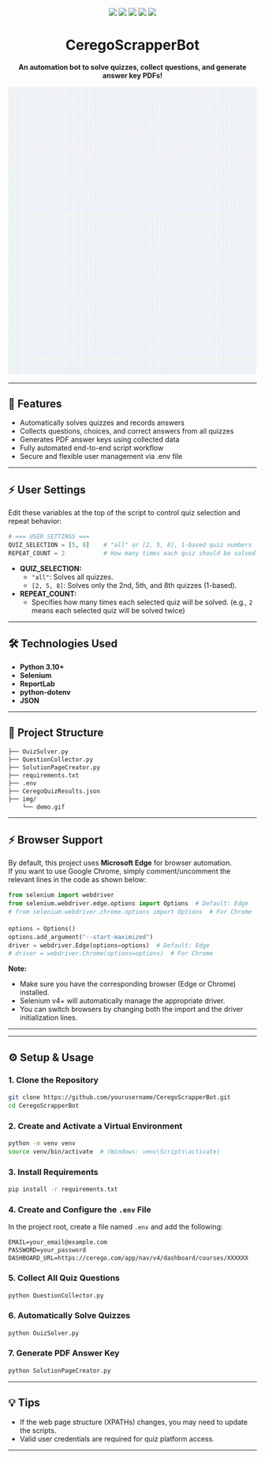 <p align="center">
  <img src="https://img.shields.io/badge/Python-3.10+-3776AB?style=for-the-badge&logo=python&logoColor=white" />
  <img src="https://img.shields.io/badge/Selenium-43B02A?style=for-the-badge&logo=selenium&logoColor=white" />
  <img src="https://img.shields.io/badge/ReportLab-000000?style=for-the-badge&logo=reportlab&logoColor=white" />
  <img src="https://img.shields.io/badge/dotenv-ECD53F?style=for-the-badge&logo=dotenv&logoColor=black" />
  <img src="https://img.shields.io/badge/JSON-000000?style=for-the-badge&logo=json&logoColor=white" />
</p>

<h1 align="center">CeregoScrapperBot</h1>
<p align="center">
  <b>An automation bot to solve quizzes, collect questions, and generate answer key PDFs!</b>
</p>

<p align="center">
  <img src="img/demo.gif" alt="Demo GIF" width="640"/>
</p>

---

## 🚀 Features

- Automatically solves quizzes and records answers
- Collects questions, choices, and correct answers from all quizzes
- Generates PDF answer keys using collected data
- Fully automated end-to-end script workflow
- Secure and flexible user management via .env file

---

## ⚡️ User Settings

Edit these variables at the top of the script to control quiz selection and repeat behavior:

```python
# === USER SETTINGS ===
QUIZ_SELECTION = [5, 8]    # "all" or [2, 5, 8], 1-based quiz numbers
REPEAT_COUNT = 2           # How many times each quiz should be solved
```
- **QUIZ_SELECTION:**
  - `"all"`: Solves all quizzes.
  - `[2, 5, 8]`: Solves only the 2nd, 5th, and 8th quizzes (1-based).
- **REPEAT_COUNT:**
  - Specifies how many times each selected quiz will be solved. (e.g., `2` means each selected quiz will be solved twice)

---

## 🛠️ Technologies Used

- **Python 3.10+** 
- **Selenium**
- **ReportLab**
- **python-dotenv** 
- **JSON** 
---

## 📁 Project Structure

```
├── OuizSolver.py
├── QuestionCollector.py
├── SolutionPageCreator.py
├── requirements.txt
├── .env
├── CeregoQuizResults.json
├── img/
    └── demo.gif
```
---

## ⚡️ Browser Support

By default, this project uses **Microsoft Edge** for browser automation.  
If you want to use Google Chrome, simply comment/uncomment the relevant lines in the code as shown below:

```python
from selenium import webdriver
from selenium.webdriver.edge.options import Options  # Default: Edge
# from selenium.webdriver.chrome.options import Options  # For Chrome

options = Options()
options.add_argument("--start-maximized")
driver = webdriver.Edge(options=options)  # Default: Edge
# driver = webdriver.Chrome(options=options)  # For Chrome
```

**Note:**
- Make sure you have the corresponding browser (Edge or Chrome) installed.
- Selenium v4+ will automatically manage the appropriate driver.
- You can switch browsers by changing both the import and the driver initialization lines.

---
---

## ⚙️ Setup & Usage

### 1. Clone the Repository

```bash
git clone https://github.com/yourusername/CeregoScrapperBot.git
cd CeregoScrapperBot
```

### 2. Create and Activate a Virtual Environment

```bash
python -m venv venv
source venv/bin/activate  # (Windows: venv\Scripts\activate)
```

### 3. Install Requirements

```bash
pip install -r requirements.txt
```

### 4. Create and Configure the `.env` File

In the project root, create a file named `.env` and add the following:

```
EMAIL=your_email@example.com
PASSWORD=your_password
DASHBOARD_URL=https://cerego.com/app/nav/v4/dashboard/courses/XXXXXX
```

### 5. Collect All Quiz Questions

```bash
python QuestionCollector.py
```

### 6. Automatically Solve Quizzes

```bash
python OuizSolver.py
```

### 7. Generate PDF Answer Key

```bash
python SolutionPageCreator.py
```

---

## 💡 Tips

- If the web page structure (XPATHs) changes, you may need to update the scripts.
- Valid user credentials are required for quiz platform access.

---
